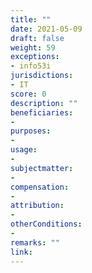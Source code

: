 ```yaml
---
title: ""
date: 2021-05-09
draft: false
weight: 59
exceptions:
- info53i
jurisdictions:
- IT
score: 0
description: "" 
beneficiaries:
- 
purposes: 
- 
usage:
- 
subjectmatter:
- 
compensation:
-
attribution: 
-
otherConditions: 
- 
remarks: ""
link: 
---
```

